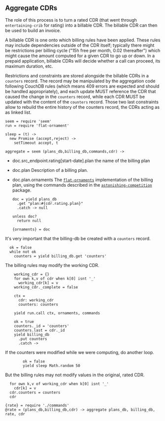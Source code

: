 Aggregate CDRs
--------------

The role of this process is to turn a rated CDR (that went through `entertaining-crib` for rating) into a billable CDR. The billable CDR can then be used to build an invoice.

A billable CDR is one onto which billing rules have been applied. These rules may include dependencies outside of the CDR itself; typically there might be restrictions per billing cycle ("15h free per month, 0.02 thereafter") which might cause the amount computed for a given CDR to go up or down. In a prepaid application, billable CDRs will decide whether a call can proceed, its maximum duration, etc.

Restrictions and constraints are stored alongside the billable CDRs in a `counters` record. The record may be manipulated by the aggregation code following CouchDB rules (which means 409 errors are expected and should be handled appropriately), and each update MUST reference the CDR that caused the change in the `counters` record, while each CDR MUST be updated with the content of the `counters` record. Those two last constraints allow to rebuild the entire history of the counters record, the CDRs acting as as linked list.

    seem = require 'seem'
    run = require 'flat-ornament'

    sleep = (t) ->
      new Promise (accept,reject) ->
        setTimeout accept, t

    aggregate = seem (plans_db,billing_db,commands,cdr) ->

* doc.src_endpoint.rating[start-date].plan the name of the billing plan
* doc.plan Description of a billing plan.
* doc.plan.ornaments The [`flat-ornaments`](#pkg.flat-ornaments) implementation of the billing plan, using the commands described in the [`astonishing-competition`](#pkg.astonishing-competition) package.

      doc = yield plans_db
        .get "plan:#{cdr.rating.plan}"
        .catch -> null

      unless doc?
        return null

      {ornaments} = doc

It's very important that the billing-db be created with a `counters` record.

      ok = false
      while not ok
        counters = yield billing_db.get 'counters'

The billing rules may modify the working CDR.

        working_cdr = {}
        for own k,v of cdr when k[0] isnt '_'
          working_cdr[k] = v
        working_cdr._complete = false

        ctx =
          cdr: working_cdr
          counters: counters

        yield run.call ctx, ornaments, commands

        ok = true
        counters._id = 'counters'
        counters.last = cdr._id
        yield billing_db
          .put counters
          .catch ->

If the counters were modified while we were computing, do another loop.

            ok = false
            yield sleep Math.random 50

But the billing rules may not modify values in the original, rated CDR.

      for own k,v of working_cdr when k[0] isnt '_'
        cdr[k] = v
      cdr.counters = counters
      cdr

    {rate} = require './commands'
    @rate = (plans_db,billing_db,cdr) -> aggregate plans_db, billing_db, rate, cdr
